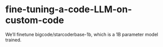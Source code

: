 # fine-tuning-a-code-LLM-on-custom-code
We’ll finetune bigcode/starcoderbase-1b, which is a 1B parameter model trained.
